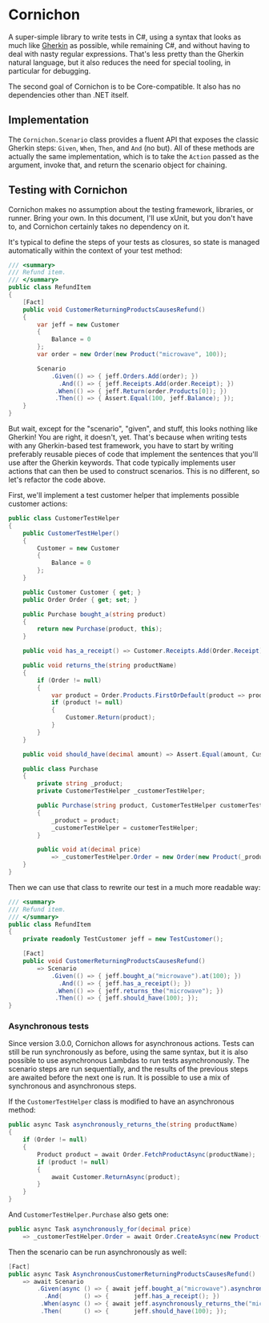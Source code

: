 ﻿Cornichon
=========

A super-simple library to write tests in C#, using a syntax that looks as much like
[Gherkin](https://cucumber.io/docs/reference) as possible, while remaining C#, and
without having to deal with nasty regular expressions.
That's less pretty than the Gherkin natural language, but it also reduces the need for
special tooling, in particular for debugging.

The second goal of Cornichon is to be Core-compatible.
It also has no dependencies other than .NET itself.

Implementation
--------------

The `Cornichon.Scenario` class provides a fluent API that exposes the classic Gherkin
steps: `Given`, `When`, `Then`, and `And` (no but).
All of these methods are actually the same implementation, which is to take the `Action`
passed as the argument, invoke that, and return the scenario object for chaining.

Testing with Cornichon
----------------------

Cornichon makes no assumption about the testing framework, libraries, or runner.
Bring your own.
In this document, I'll use xUnit, but you don't have to, and Cornichon certainly takes
no dependency on it.

It's typical to define the steps of your tests as closures, so state is managed
automatically within the context of your test method:

```csharp
/// <summary>
/// Refund item.
/// </summary>
public class RefundItem
{
    [Fact]
    public void CustomerReturningProductsCausesRefund()
    {
        var jeff = new Customer
        {
            Balance = 0
        };
        var order = new Order(new Product("microwave", 100));

        Scenario
            .Given(() => { jeff.Orders.Add(order); })
              .And(() => { jeff.Receipts.Add(order.Receipt); })
             .When(() => { jeff.Return(order.Products[0]); })
             .Then(() => { Assert.Equal(100, jeff.Balance); });
    }
}
```

But wait, except for the "scenario", "given", and stuff, this looks nothing like Gherkin!
You are right, it doesn't, yet.
That's because when writing tests with any Gherkin-based test framework, you have to start
by writing preferably reusable pieces of code that implement the sentences that you'll use
after the Gherkin keywords.
That code typically implements user actions that can then be used to construct scenarios.
This is no different, so let's refactor the code above.

First, we'll implement a test customer helper that implements possible customer actions:

```csharp
public class CustomerTestHelper
{
    public CustomerTestHelper()
    {
        Customer = new Customer
        {
            Balance = 0
        };
    }

    public Customer Customer { get; }
    public Order Order { get; set; }

    public Purchase bought_a(string product)
    {
        return new Purchase(product, this);
    }

    public void has_a_receipt() => Customer.Receipts.Add(Order.Receipt);

    public void returns_the(string productName)
    {
        if (Order != null)
        {
            var product = Order.Products.FirstOrDefault(product => product.Name == productName);
            if (product != null)
            {
                Customer.Return(product);
            }
        }
    }

    public void should_have(decimal amount) => Assert.Equal(amount, Customer.Balance);

    public class Purchase
    {
        private string _product;
        private CustomerTestHelper _customerTestHelper;

        public Purchase(string product, CustomerTestHelper customerTestHelper)
        {
            _product = product;
            _customerTestHelper = customerTestHelper;
        }

        public void at(decimal price)
            => _customerTestHelper.Order = new Order(new Product(_product, price));
    }
}
```

Then we can use that class to rewrite our test in a much more readable way:

```csharp
/// <summary>
/// Refund item.
/// </summary>
public class RefundItem
{
    private readonly TestCustomer jeff = new TestCustomer();

    [Fact]
    public void CustomerReturningProductsCausesRefund()
        => Scenario
            .Given(() => { jeff.bought_a("microwave").at(100); })
              .And(() => { jeff.has_a_receipt(); })
             .When(() => { jeff.returns_the("microwave"); })
             .Then(() => { jeff.should_have(100); });
}
```

### Asynchronous tests

Since version 3.0.0, Cornichon allows for asynchronous actions.
Tests can still be run synchronously as before, using the same syntax, but it is
also possible to use asynchronous Lambdas to run tests asynchronously.
The scenario steps are run sequentially, and the results of the previous steps are
awaited before the next one is run.
It is possible to use a mix of synchronous and asynchronous steps.

If the `CustomerTestHelper` class is modified to have an asynchronous method:


```csharp
public async Task asynchronously_returns_the(string productName)
{
    if (Order != null)
    {
        Product product = await Order.FetchProductAsync(productName);
        if (product != null)
        {
            await Customer.ReturnAsync(product);
        }
    }
}
```

And `CustomerTestHelper.Purchase` also gets one:

```csharp
public async Task asynchronously_for(decimal price)
    => _customerTestHelper.Order = await Order.CreateAsync(new Product(_product, price));
```

Then the scenario can be run asynchronously as well:

```csharp
[Fact]
public async Task AsynchronousCustomerReturningProductsCausesRefund()
    => await Scenario
        .Given(async () => { await jeff.bought_a("microwave").asynchronously_for(100); })
          .And(      () => {       jeff.has_a_receipt(); })
         .When(async () => { await jeff.asynchronously_returns_the("microwave"); })
         .Then(      () => {       jeff.should_have(100); });
```
